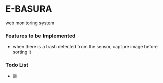 # E-BASURA
web monitoring system


### Features to be Implemented
 - when there is a trash detected from the sensor, capture image before sorting it


### Todo List
 - [x]
